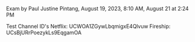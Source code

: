 Exam by Paul Justine Pintang, August 19, 2023, 8:10 AM, August 21 at 2:24 PM

Test Channel ID's
Netflix: UCWOA1ZGywLbqmigxE4Qlvuw
Fireship: UCsBjURrPoezykLs9EqgamOA
